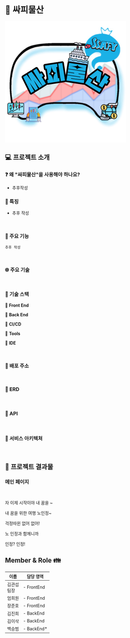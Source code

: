 # :wave: 싸피물산
![LOGO](./assets/mainlogo.jpg)

## :computer: 프로젝트 소개

### :question: 왜 "싸피물산"을 사용해야 하나요?

- 추후작성

### :star2: 특징

- 추후 작성

<br />

### :feet: 주요 기능

    추후 작성

<br />

### 🌐 주요 기술

<br />

### 🔨 기술 스택

📕 **Front End**

📘 **Back End**

📗 **CI/CD**

📒 **Tools**

📓 **IDE**

<br />

### 🚀 배포 주소

<br />

### 🎫 ERD

#### 

<br />

### 🍏 API

#### 

#### 

#### 

<br />

### 🎇 서비스 아키텍쳐

#### 

<br />

## 📜 프로젝트 결과물

### 메인 페이지

<br />

자 이제 시작이야 내 꿈을 ~

내 꿈을 위한 여행 노인정~

걱정따윈 없어 없어!

노 인정과 함께니까

인정? 인정!

## Member & Role 👪

| 이름        | 담당 영역      |
| --------- | ---------- |
| 김관섭<br>팀장 | - FrontEnd |
| 엄희원<br>   | - FrontEnd |
| 장준호<br>   | - FrontEnd |
| 김진희<br>   | - BackEnd  |
| 김이삭<br>   | - BackEnd  |
| 백승범<br>   | - BackEnd* |
